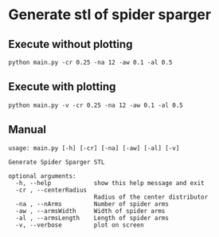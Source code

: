 # Generate stl of spider sparger

## Execute without plotting

`python main.py -cr 0.25 -na 12 -aw 0.1 -al 0.5`

## Execute with plotting

`python main.py -v -cr 0.25 -na 12 -aw 0.1 -al 0.5`

## Manual

```
usage: main.py [-h] [-cr] [-na] [-aw] [-al] [-v]

Generate Spider Sparger STL

optional arguments:
  -h, --help            show this help message and exit
  -cr , --centerRadius 
                        Radius of the center distributor
  -na , --nArms         Number of spider arms
  -aw , --armsWidth     Width of spider arms
  -al , --armsLength    Length of spider arms
  -v, --verbose         plot on screen

```





